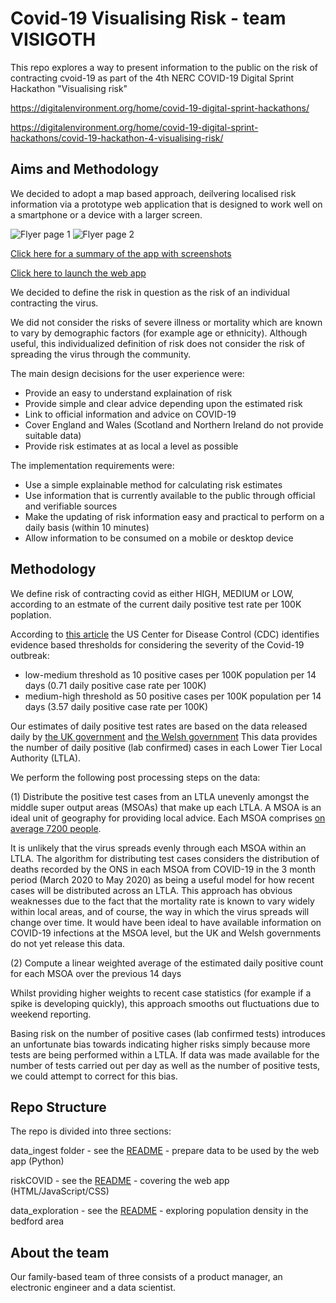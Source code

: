 # Covid-19 Visualising Risk - team VISIGOTH

This repo explores a way to present information to the public on the risk of contracting cvoid-19 as part of the 
4th NERC COVID-19 Digital Sprint Hackathon "Visualising risk"

https://digitalenvironment.org/home/covid-19-digital-sprint-hackathons/

https://digitalenvironment.org/home/covid-19-digital-sprint-hackathons/covid-19-hackathon-4-visualising-risk/

## Aims and Methodology

We decided to adopt a map based approach, deilvering localised risk information via a prototype web application that is 
designed to work well on a smartphone or a device with a larger screen. 

![Flyer page 1](https://riskyviz.github.io/webapp/flyer1.jpg)
![Flyer page 2](https://riskyviz.github.io/webapp/flyer2.jpg)

[Click here for a summary of the app with screenshots](https://riskyviz.github.io/webapp/COVIDRiskFinder.pdf)

[Click here to launch the web app](https://riskyviz.github.io/webapp/riskCOVID/)

We decided to define the risk in question as the risk of an individual contracting the virus.  

We did not consider the risks of severe illness or mortality which are known to vary by demographic factors 
(for example age or ethnicity).  Although useful, this individualized definition of risk does not consider the 
risk of spreading the virus through the community.

The main design decisions for the user experience were:

* Provide an easy to understand explaination of risk 
* Provide simple and clear advice depending upon the estimated risk
* Link to official information and advice on COVID-19
* Cover England and Wales (Scotland and Northern Ireland do not provide suitable data)
* Provide risk estimates at as local a level as possible 

The implementation requirements were:

* Use a simple explainable method for calculating risk estimates
* Use information that is currently available to the public through official and verifiable sources
* Make the updating of risk information easy and practical to perform on a daily basis (within 10 minutes)
* Allow information to be consumed on a mobile or desktop device

## Methodology

We define risk of contracting covid as either HIGH, MEDIUM or LOW, according to an estmate of the current daily positive test rate per 100K poplation.

According to [this article](https://www.americanprogress.org/issues/healthcare/news/2020/05/04/484373/evidence-based-thresholds-states-must-meet-control-coronavirus-spread-safely-reopen-economies/) 
the US Center for Disease Control (CDC) identifies evidence based thresholds for considering the severity of the Covid-19 outbreak:

* low-medium threshold as 10 positive cases per 100K population per 14 days (0.71 daily positive case rate per 100K)
* medium-high threshold as 50 positive cases per 100K population per 14 days (3.57 daily positive case rate per 100K)

Our estimates of daily positive test rates are based on the data released daily by [the UK government](https://coronavirus.data.gov.uk/archive) and [the Welsh government](https://public.tableau.com/profile/public.health.wales.health.protection#!/vizhome/RapidCOVID-19virology-Public/Headlinesummary)
This data provides the number of daily positive (lab confirmed) cases in each Lower Tier Local Authority (LTLA).   

We perform the following post processing steps on the data:

(1) Distribute the positive test cases from an LTLA unevenly amongst the middle super output areas (MSOAs) that make up each LTLA.  A MSOA is an ideal unit of geography for providing local advice.  Each MSOA comprises [on average 7200 people](https://en.wikipedia.org/wiki/Middle_Layer_Super_Output_Area).

It is unlikely that the virus spreads evenly through each MSOA within an LTLA.  The algorithm for distributing test cases considers the distribution of deaths recorded by the ONS in each MSOA from COVID-19 in the 3 month period (March 2020 to May 2020)
as being a useful model for how recent cases will be distributed across an LTLA.  This approach has obvious weaknesses due to the fact that the mortality rate is known to vary widely within local areas, and of course, the way in which the virus spreads will change over time.  It would have been ideal to have available information on COVID-19 infections at the MSOA level, but the UK and Welsh governments do not yet release this data.

(2) Compute a linear weighted average of the estimated daily positive count for each MSOA over the previous 14 days

Whilst providing higher weights to recent case statistics (for example if a spike is developing quickly), this approach smooths out fluctuations due to weekend reporting.

Basing risk on the number of positive cases (lab confirmed tests) introduces an unfortunate bias towards indicating higher risks simply because more tests are being performed within a LTLA.   If data was made available for the number of tests carried out per day as well as the number of positive tests, we could attempt to correct for this bias.

## Repo Structure

The repo is divided into three sections:

data_ingest folder - see the [README](data_ingest/README.md) - prepare data to be used by the web app (Python)

riskCOVID - see the [README](README_APP.md) - covering the web app (HTML/JavaScript/CSS)

data_exploration - see the [README](data_exploration/README.md) - exploring population density in the bedford area

## About the team

Our family-based team of three consists of a product manager, an electronic engineer and a data scientist.


